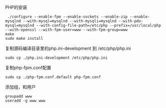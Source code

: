 
PHP的安装
```
 ./configure --enable-fpm --enable-sockets --enable-zip --enable-mysqlnd --with-mysql=mysqlnd --with-mysqli=mysqlnd --with-pdo-mysql=mysqlnd --with-config-file-path=/etc/php --prefix=/usr/local/php --with-openssl --with-fpm-user=www --with-fpm-group=www
make
sudo make install
```
复制源码编译目录里的php.ini-development 到 /etc/php/php.ini
```
sudo cp ./php.ini-development /etc/php/php.ini
```
复制php-fpm.conf配置
```
sudo cp ./php-fpm.conf.default php-fpm.conf
```
添加组，和用户
```
groupadd www
useradd -g www www
```
